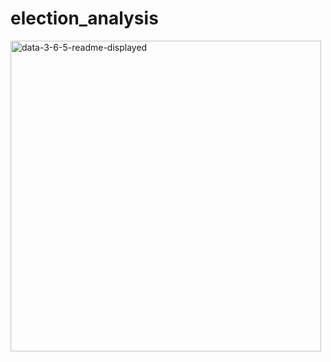 # election_analysis
<img width="497" alt="data-3-6-5-readme-displayed" src="https://user-images.githubusercontent.com/86030200/126423806-b31797f0-c40a-41f2-b77b-0ba5bc51fc90.png">
